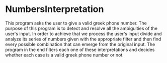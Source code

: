 # NumbersInterpretation
 
This program asks the user to give a valid greek phone number. 
The purpose of this program is to detect and resolve all the ambiguities of the user's input.
In order to achieve that we process the user's input divide and analyze its series of numbers given with the appropriate filter and 
then find every possible combination that can emerge from the original input.
The program in the end filters each one of these interpretations and decides whether each case is a valid greek phone number or not.
